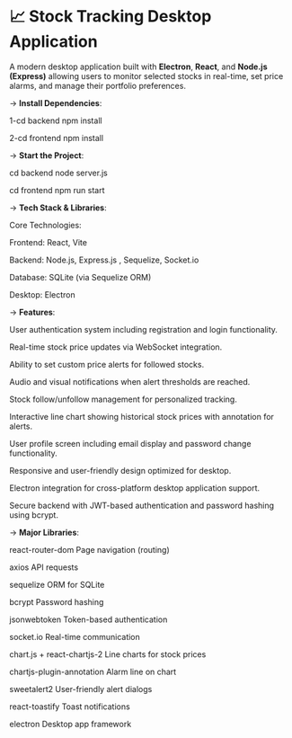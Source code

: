 # 📈 Stock Tracking Desktop Application

A modern desktop application built with **Electron**, **React**, and **Node.js (Express)** allowing users to monitor selected stocks in real-time, set price alarms, and manage their portfolio preferences.

-> **Install Dependencies**:

1-cd backend                   npm install

2-cd frontend                  npm install


-> **Start the Project**:

cd backend            node server.js

cd frontend           npm run start

-> **Tech Stack & Libraries**:

Core Technologies:

Frontend: React, Vite

Backend: Node.js, Express.js , Sequelize, Socket.io 

Database: SQLite (via Sequelize ORM)

Desktop: Electron


-> **Features**:

User authentication system including registration and login functionality.

Real-time stock price updates via WebSocket integration.

Ability to set custom price alerts for followed stocks.

Audio and visual notifications when alert thresholds are reached.

Stock follow/unfollow management for personalized tracking.

Interactive line chart showing historical stock prices with annotation for alerts.

User profile screen including email display and password change functionality.

Responsive and user-friendly design optimized for desktop.

Electron integration for cross-platform desktop application support.

Secure backend with JWT-based authentication and password hashing using bcrypt.



-> **Major Libraries**:

react-router-dom	Page navigation (routing)

axios API requests

sequelize	ORM for SQLite

bcrypt	Password hashing

jsonwebtoken	Token-based authentication

socket.io	Real-time communication

chart.js + react-chartjs-2	Line charts for stock prices

chartjs-plugin-annotation	Alarm line on chart

sweetalert2	User-friendly alert dialogs

react-toastify	Toast notifications

electron	Desktop app framework



